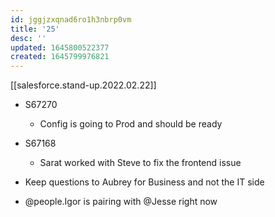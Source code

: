 ```yaml
---
id: jggjzxqnad6ro1h3nbrp0vm
title: '25'
desc: ''
updated: 1645800522377
created: 1645799976821
---
```

[[salesforce.stand-up.2022.02.22]]

- S67270
    - Config is going to Prod and should be ready

- S67168
    - Sarat worked with Steve to fix the frontend issue

- Keep questions to Aubrey for Business and not the IT side

- @people.Igor is pairing with @Jesse right now 
